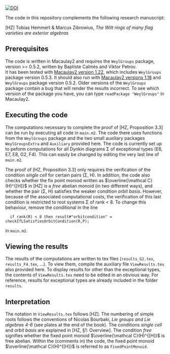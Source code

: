 [![DOI](https://zenodo.org/badge/DOI/10.5281/zenodo.5742827.svg)](https://doi.org/10.5281/zenodo.5742827)

The code in this repository complements the following research manuscript:

[HZ] Tobias Hemmert & Marcus Zibrowius, *The Witt rings of many flag varieties are exterior algebras*

## Prerequisites

The code is written in Macaulay2 and requires the `WeylGroups` package, version >= 0.5.2, written by Baptiste Calmès and Viktor Petrov.  
It has been tested with [Macaulay2 version 1.22](https://github.com/Macaulay2/M2/releases/tag/release-1.22), which includes `WeylGroups` package version 0.5.3.
It should also run with [Macaulay2 versions 1.18](https://github.com/Macaulay2/M2/releases/tag/release-1.18) and `WeylGroups` package version 0.5.2.  Older versions of the `WeylGroups` package contain a bug that will render the results incorrect.  To see which version of the package you have, you can type `readPackage "WeylGroups"` in Macaulay2.  


## Executing the code

The computations necessary to complete the proof of [HZ, Proposition 3.3] can be run by executing all code in `main.m2`.  The code there uses functions from the `WeylGroups` package and the two small auxiliary packages `WeylGroupsExtra` and `Auxiliary` provided here.  The code is currently set up to peform computations for all Dynkin diagrams Σ of exceptional types (E6, E7, E8, G2, F4).  This can easily be changed by editing the very last line of `main.m2`.

The proof of [HZ, Proposition 3.3] only requires the verification of the condition *single cell* for certain pairs (Σ, H).  In addition, the code also checks whether the fix point moniod written as $\overline{\mathcal C}(H)^{[H]}$ in [HZ] is a *free* abelian monoid (in two different ways), and whether the pair (Σ, H) satisfies the weaker condition *orbit basis*.  However, because of the associated computational costs, the verification of this last condition is restricted to root systems Σ of rank < 8.  To change this behaviour, remove the conditional in the line

```
  if rank(R) < 8 then result#"orbitcondition" = checkIfLSatisfiesOrbitCondition(R,P);
```

in `main.m2`.

## Viewing the results

The results of the computations are written to tex files (`results_G2.tex`, `results_F4.tex`, ...).  To view them, compile the auxiliary file `ViewResults.tex` also provided here.  To display results for other than the exceptional types, the contents of `ViewResults.tex` need to be edited in an obvious way.  For reference, results for exceptional types are already included in the folder `results`.

## Interpretation

The notation in `ViewResults.tex` follows [HZ]. The numbering of simple roots follows the conventions of Nicolas Bourbaki, *Lie groups and Lie algebras 4-6* (see plates at the end of the book).  The conditions *single cell* and *orbit basis* are explained in [HZ, §1: Overview].  The condition *free* signifies whether the fixed point monoid $\overline{\mathcal C}(H)^{[H]}$ is free abelian.  Within the (comments in) the code, the fixed point monoid $\overline{\mathcal C}(H)^{[H]}$ is referred to as `FixedPointMonoid`.

